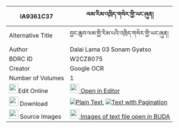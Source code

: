 |IA9361C37|ལམ་རིམ་འཁྲིད་གསེར་གྱི་ཡང་ཞུན། 
| --- | --- 
|Alternative Title |བྱང་ཆུབ་ལམ་གྱི་རིམ་པའི་འཁྲིད་གསེར་གྱི་ཡང་ཞུན།
|Author| Dalai Lama 03 Sonam Gyatso
|BDRC ID | W2CZ8075
|Creator | Google OCR
|Number of Volumes| 1
|<img width="25" src="https://img.icons8.com/color/25/000000/edit-property.png">Edit Online| [<img width="25" src="https://avatars.githubusercontent.com/u/45091458?s=200&v=4"> Open in Editor](http://editor.openpecha.org/IA9361C37)
|<img width="25" src="https://img.icons8.com/fluent/48/000000/download-2.png"/>  Download | [![](https://img.icons8.com/color/20/000000/txt.png)Plain Text](https://github.com/Openpecha/IA9361C37/releases/download/v1/lamrim_tri_ser_gyi_yang_shyun_plain_IA9361C37.zip), [![](https://img.icons8.com/color/20/000000/txt.png)Text with Pagination](https://github.com/Openpecha/IA9361C37/releases/download/v1/lamrim_tri_ser_gyi_yang_shyun_pages_IA9361C37.zip)
|<img width="25" src="https://img.icons8.com/plasticine/100/000000/pictures-folder.png"/>  Source Images | [<img width="25" src="https://library.bdrc.io/icons/BUDA-small.svg"> Images of text file open in BUDA](https://library.bdrc.io/show/bdr:W2CZ8075)